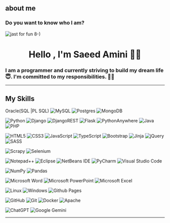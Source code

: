 ## about me
### Do you want to know who I am?
<img  src="https://github.com/SaeedAmini50/About-Me/assets/106909214/bb14c995-ade5-4916-b67c-46c5191713cf" alt="jast for fun   8-)">

<h1 align="center" >Hello , I'm Saeed Amini 👨‍💻 </h1>
<h3>I am a programmer and currently striving to build my dream life  😇. I'm committed to my responsibilities. 🧑‍💻</h3>
<hr>
<h2 >My Skills</h2>

Oracle(SQL |PL SQL)
![MySQL](https://img.shields.io/badge/mysql-%2300f.svg?style=for-the-badge&logo=mysql&logoColor=white)
![Postgres](https://img.shields.io/badge/postgres-%23316192.svg?style=for-the-badge&logo=postgresql&logoColor=white)
![MongoDB](https://img.shields.io/badge/MongoDB-%234ea94b.svg?style=for-the-badge&logo=mongodb&logoColor=white)

![Python](https://img.shields.io/badge/python-3670A0?style=for-the-badge&logo=python&logoColor=ffdd54)
![Django](https://img.shields.io/badge/django-%23092E20.svg?style=for-the-badge&logo=django&logoColor=white)
![DjangoREST](https://img.shields.io/badge/DJANGO-REST-ff1709?style=for-the-badge&logo=django&logoColor=white&color=ff1709&labelColor=gray)
![Flask](https://img.shields.io/badge/flask-%23000.svg?style=for-the-badge&logo=flask&logoColor=white)
![PythonAnywhere](https://img.shields.io/badge/pythonanywhere-%232F9FD7.svg?style=for-the-badge&logo=pythonanywhere&logoColor=151515)
![Java](https://img.shields.io/badge/java-%23ED8B00.svg?style=for-the-badge&logo=openjdk&logoColor=white)
![PHP](https://img.shields.io/badge/php-%23777BB4.svg?style=for-the-badge&logo=php&logoColor=white)


![HTML5](https://img.shields.io/badge/html5-%23E34F26.svg?style=for-the-badge&logo=html5&logoColor=white)
![CSS3](https://img.shields.io/badge/css3-%231572B6.svg?style=for-the-badge&logo=css3&logoColor=white)
![JavaScript](https://img.shields.io/badge/javascript-%23323330.svg?style=for-the-badge&logo=javascript&logoColor=%23F7DF1E)
![TypeScript](https://img.shields.io/badge/typescript-%23007ACC.svg?style=for-the-badge&logo=typescript&logoColor=white)
![Bootstrap](https://img.shields.io/badge/bootstrap-%238511FA.svg?style=for-the-badge&logo=bootstrap&logoColor=white)
![Jinja](https://img.shields.io/badge/jinja-white.svg?style=for-the-badge&logo=jinja&logoColor=black)
![jQuery](https://img.shields.io/badge/jquery-%230769AD.svg?style=for-the-badge&logo=jquery&logoColor=white)
![SASS](https://img.shields.io/badge/SASS-hotpink.svg?style=for-the-badge&logo=SASS&logoColor=white)

 ![Scrapy](https://img.shields.io/badge/scrapy-%2360a839.svg?style=for-the-badge&logo=scrapy&logoColor=d1d2d3)
 ![Selenium](https://img.shields.io/badge/-selenium-%43B02A?style=for-the-badge&logo=selenium&logoColor=white)

![Notepad++](https://img.shields.io/badge/Notepad++-90E59A.svg?style=for-the-badge&logo=notepad%2b%2b&logoColor=black)
![Eclipse](https://img.shields.io/badge/Eclipse-FE7A16.svg?style=for-the-badge&logo=Eclipse&logoColor=white)
![NetBeans IDE](https://img.shields.io/badge/NetBeansIDE-1B6AC6.svg?style=for-the-badge&logo=apache-netbeans-ide&logoColor=white)
![PyCharm](https://img.shields.io/badge/pycharm-143?style=for-the-badge&logo=pycharm&logoColor=black&color=black&labelColor=green)
![Visual Studio Code](https://img.shields.io/badge/Visual%20Studio%20Code-0078d7.svg?style=for-the-badge&logo=visual-studio-code&logoColor=white)




![NumPy](https://img.shields.io/badge/numpy-%23013243.svg?style=for-the-badge&logo=numpy&logoColor=white)
![Pandas](https://img.shields.io/badge/pandas-%23150458.svg?style=for-the-badge&logo=pandas&logoColor=white)



![Microsoft Word](https://img.shields.io/badge/Microsoft_Word-2B579A?style=for-the-badge&logo=microsoft-word&logoColor=white)
![Microsoft PowerPoint](https://img.shields.io/badge/Microsoft_PowerPoint-B7472A?style=for-the-badge&logo=microsoft-powerpoint&logoColor=white)
![Microsoft Excel](https://img.shields.io/badge/Microsoft_Excel-217346?style=for-the-badge&logo=microsoft-excel&logoColor=white)

![Linux](https://img.shields.io/badge/Linux-FCC624?style=for-the-badge&logo=linux&logoColor=black)
![Windows](https://img.shields.io/badge/Windows-0078D6?style=for-the-badge&logo=windows&logoColor=white)
![Github Pages](https://img.shields.io/badge/github%20pages-121013?style=for-the-badge&logo=github&logoColor=white)

![GitHub](https://img.shields.io/badge/github-%23121011.svg?style=for-the-badge&logo=github&logoColor=white)
![Git](https://img.shields.io/badge/git-%23F05033.svg?style=for-the-badge&logo=git&logoColor=white)
![Docker](https://img.shields.io/badge/docker-%230db7ed.svg?style=for-the-badge&logo=docker&logoColor=white)
![Apache](https://img.shields.io/badge/apache-%23D42029.svg?style=for-the-badge&logo=apache&logoColor=white)


![ChatGPT](https://img.shields.io/badge/chatGPT-74aa9c?style=for-the-badge&logo=openai&logoColor=white)
![Google Gemini](https://img.shields.io/badge/google%20gemini-8E75B2?style=for-the-badge&logo=google%20gemini&logoColor=white)

<hr>



